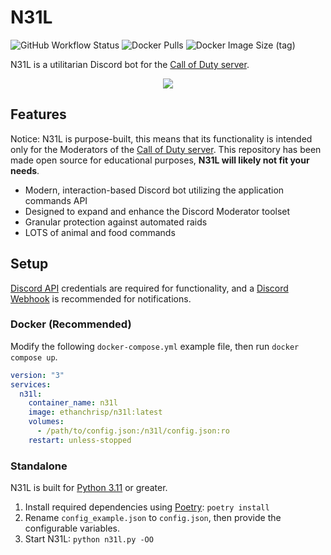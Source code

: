 # N31L

![GitHub Workflow Status](https://img.shields.io/github/actions/workflow/status/EthanC/N31L/main.yml?branch=main) ![Docker Pulls](https://img.shields.io/docker/pulls/ethanchrisp/n31l?label=Docker%20Pulls) ![Docker Image Size (tag)](https://img.shields.io/docker/image-size/ethanchrisp/n31l/latest?label=Docker%20Image%20Size)

N31L is a utilitarian Discord bot for the [Call of Duty server](https://discord.gg/CallofDuty).

<p align="center">
    <img src="https://i.imgur.com/reqTkF4.png" draggable="false">
</p>

## Features

Notice: N31L is purpose-built, this means that its functionality is intended only for the Moderators of the [Call of Duty server](https://discord.gg/CallofDuty). This repository has been made open source for educational purposes, **N31L will likely not fit your needs**.

-   Modern, interaction-based Discord bot utilizing the application commands API
-   Designed to expand and enhance the Discord Moderator toolset
-   Granular protection against automated raids
-   LOTS of animal and food commands

## Setup

[Discord API](https://discord.com/developers/) credentials are required for functionality, and a [Discord Webhook](https://support.discord.com/hc/en-us/articles/228383668-Intro-to-Webhooks) is recommended for notifications.

### Docker (Recommended)

Modify the following `docker-compose.yml` example file, then run `docker compose up`.

```yml
version: "3"
services:
  n31l:
    container_name: n31l
    image: ethanchrisp/n31l:latest
    volumes:
      - /path/to/config.json:/n31l/config.json:ro
    restart: unless-stopped
```

### Standalone

N31L is built for [Python 3.11](https://www.python.org/) or greater.

1. Install required dependencies using [Poetry](https://python-poetry.org/): `poetry install`
2. Rename `config_example.json` to `config.json`, then provide the configurable variables.
3. Start N31L: `python n31l.py -OO`
